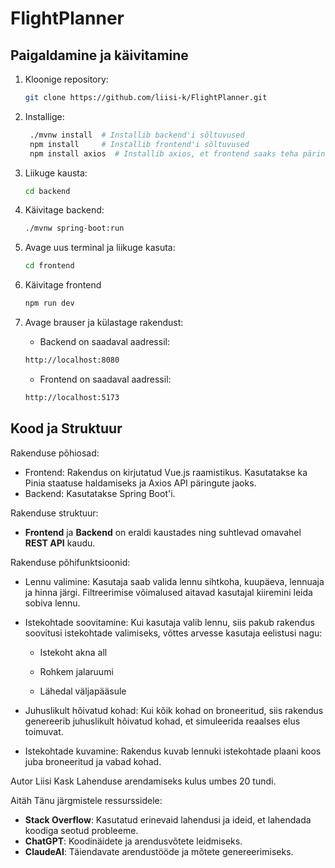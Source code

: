 # FlightPlanner

## Paigaldamine ja käivitamine
1. Kloonige repository:
    ```bash
    git clone https://github.com/liisi-k/FlightPlanner.git
    ```

2. Installige:
   ```bash
    ./mvnw install  # Installib backend'i sõltuvused
    npm install     # Installib frontend'i sõltuvused
    npm install axios  # Installib axios, et frontend saaks teha päringud backendile
    ```
4. Liikuge kausta:
    ```bash
   cd backend
    ```
5. Käivitage backend:
    ```bash
   ./mvnw spring-boot:run
    ```
6. Avage uus terminal ja liikuge kasuta:
    ```bash
   cd frontend
    ```
7. Käivitage frontend
   ```bash
   npm run dev
   ```
8. Avage brauser ja külastage rakendust:
   * Backend on saadaval aadressil:
   ```bash
   http://localhost:8080
   ```
   * Frontend on saadaval aadressil:
   ```bash
   http://localhost:5173
   ```

## Kood ja Struktuur
Rakenduse põhiosad:
- Frontend: Rakendus on kirjutatud Vue.js raamistikus. Kasutatakse ka Pinia staatuse haldamiseks ja Axios API päringute jaoks.
- Backend: Kasutatakse Spring Boot'i.

Rakenduse struktuur:
- **Frontend** ja **Backend** on eraldi kaustades ning suhtlevad omavahel **REST API** kaudu.


Rakenduse põhifunktsioonid:
* Lennu valimine: Kasutaja saab valida lennu sihtkoha, kuupäeva, lennuaja ja hinna järgi. Filtreerimise võimalused aitavad kasutajal kiiremini leida sobiva lennu.
* Istekohtade soovitamine: Kui kasutaja valib lennu, siis pakub rakendus soovitusi istekohtade valimiseks, võttes arvesse kasutaja eelistusi nagu:

    * Istekoht akna all
    
    *  Rohkem jalaruumi
    
    * Lähedal väljapääsule

* Juhuslikult hõivatud kohad: Kui kõik kohad on broneeritud, siis rakendus genereerib juhuslikult hõivatud kohad, et simuleerida reaalses elus toimuvat.
* Istekohtade kuvamine: Rakendus kuvab lennuki istekohtade plaani koos juba broneeritud ja vabad kohad.


Autor
Liisi Kask
Lahenduse arendamiseks kulus umbes 20 tundi.

Aitäh
Tänu järgmistele ressurssidele:
- **Stack Overflow**: Kasutatud erinevaid lahendusi ja ideid, et lahendada koodiga seotud probleeme.
- **ChatGPT**: Koodinäidete ja arendusvõtete leidmiseks.
- **ClaudeAI**: Täiendavate arendustööde ja mõtete genereerimiseks.
